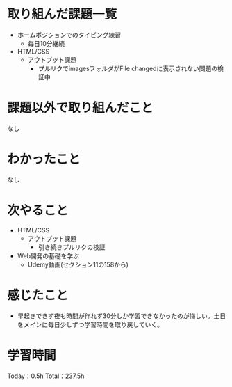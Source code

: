 # 取り組んだ課題一覧
- ホームポジションでのタイピング練習
	- 毎日10分継続
- HTML/CSS
	- アウトプット課題
		- プルリクでimagesフォルダがFile changedに表示されない問題の検証中

# 課題以外で取り組んだこと
なし

# わかったこと
なし

# 次やること
- HTML/CSS
	- アウトプット課題
		- 引き続きプルリクの検証
- Web開発の基礎を学ぶ
	- Udemy動画(セクション11の158から)

# 感じたこと
- 早起きできず夜も時間が作れず30分しか学習できなかったのが悔しい。土日をメインに毎日少しずつ学習時間を取り戻していく。

# 学習時間
Today：0.5h Total：237.5h